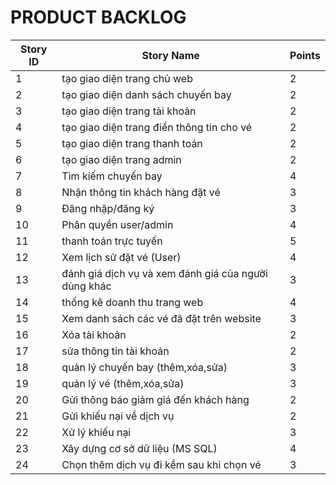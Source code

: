 # PRODUCT BACKLOG

| Story ID | Story Name                                          | Points |
|----------|-----------------------------------------------------|--------|
| 1        | tạo giao diện trang chủ web                         | 2      |
| 2        | tạo giao diện danh sách chuyến bay                  | 2      |
| 3        | tạo giao diện trang tài khoản                       | 2      |
| 4        | tạo giao diện trang điền thông tin cho vé           | 2      |
| 5        | tạo giao diện trang thanh toán                      | 2      |
| 6        | tạo giao diện trang admin                           | 2      |
| 7        | Tìm kiếm chuyến bay                                 | 4      |
| 8        | Nhận thông tin khách hàng đặt vé                    | 3      |
| 9        | Đăng nhặp/đăng ký                                   | 3      |
| 10       | Phân quyền user/admin                               | 4      |
| 11       | thanh toán trực tuyến                               | 5      |
| 12       | Xem lịch sử đặt vé (User)                           | 4      |
| 13       | đánh giá dịch vụ và xem đánh giá của người dùng khác| 3      |
| 14       | thống kê doanh thu trang web                        | 4      |
| 15       | Xem danh sách các vé đã đặt trên website            | 3      |
| 16       | Xóa tài khoản                                       | 2      |
| 17       | sửa thông tin tài khoản                             | 2      |
| 18       | quản lý chuyến bay (thêm,xóa,sửa)                   | 3      |
| 19       | quản lý vé (thêm,xóa,sửa)                           | 3      |
| 20       | Gửi thông báo giảm giá đến khách hàng               | 2      |
| 21       | Gửi khiếu nại về dịch vụ                            | 2      |
| 22       | Xử lý khiếu nại                                     | 3      |
| 23       | Xây dựng cơ sở dữ liệu (MS SQL)                     | 4      |
| 24       | Chọn thêm dịch vụ đi kềm sau khi chọn vé            | 3      |
